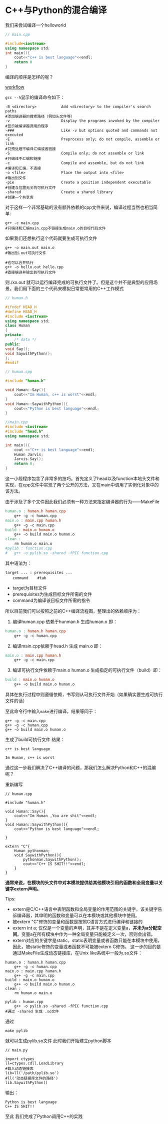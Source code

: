 # C++与Python的混合编译

我们来尝试编译一个helloworld

```cpp
// main.cpp

#include<iostream>
using namespace std;
int main(){
    cout<<"c++ is best language"<<endl;
    return 0
}
```

编译的顺序是怎样的呢？

[workflow](/column/basic_cs/compile/compile_flow.png)

`gcc --h`显示的编译命令如下：
```
-B <directory>           Add <directory> to the compiler's search paths
#添加编译器的搜索路径（例如头文件等）
-v                       Display the programs invoked by the compiler
#显示被编译器调用的程序
-###                     Like -v but options quoted and commands not executed
-E                       Preprocess only; do not compile, assemble or link
#只预处理不编译汇编或者链接
-S                       Compile only; do not assemble or link
#只编译不汇编和链接
-c                       Compile and assemble, but do not link
#编译和汇编，不连接
-o <file>                Place the output into <file>
#输出到文件
-pie                     Create a position independent executable
#创建与位置无关的可执行文件
-shared                  Create a shared library
#创建一个共享库
```

对于这样一个非常基础的没有额外依赖的cpp文件来说，编译过程当然也相当简单:

```shell
g++ -c main.cpp
#只编译和汇编main.cpp不链接生成main.o的目标代码文件
```

如果我们还想执行这个代码就要生成可执行文件

```shell
g++ -o main.out main.o
#输出到.out可执行文件

#也可以合并执行
g++ -o hello.out hello.cpp
#直接编译并输出到可执行文件
```

则./xx.out 就可以运行编译完成的可执行文件了。但是这个并不是典型的应用场景。我们用下面的三个代码来模拟日常更常用的C++工作模式

```cpp
// human.h

#ifndef HEAD_H
#define HEAD_H
#include <iostream>
using namespace std;
class Human
{
private:
    /* data */
public:
void Say();
void SaywithPython();
};
#endif
```

```cpp
// human.cpp

#include "human.h"

void Human::Say(){
    cout<<"Im Human, c++ is worst"<<endl;
}
void Human::SaywithPython(){
    cout<<"Python is best language"<<endl;
}
```

```cpp
//main.cpp
#include <iostream>
#include "head.h"
using namespace std;

int main(){
    cout <<"C++ is best language"<<endl;
    Human Jarvis;
    Jarvis.Say();
    return 0;
}
```
这一小段程序包含了非常多的技巧。首先定义了head以及function本地头文件和实现，在cpp文件中实现了两个公开的方法，又在main中调用了实例化对象中的该方法。

由于涉及了多个文件因此我们必须有一种方法来指定编译器的行为——MakeFile

```makefile
human.o : human.h human.cpp
	g++ -g -c human.cpp
main.o : main.cpp human.h
	g++ -g -c main.cpp
build : main.o human.o
	g++ -o build main.o human.o
clean :
	rm human.o main.o
#pylib : function.cpp
#   g++ -o pylib.so -shared -fPIC function.cpp
```
其中语法为：

```
target ... : prerequisites ...
　　command    #tab
```

* target为目标文件
* prerequisites为生成目标文件所需的文件
* command为编译该目标文件所需的指令

所以目前我们可以按照之前的C++编译流程图，整理出的依赖顺序为： 

1. 编译human.cpp 依赖于hunman.h 生成human.o 即：

```makefile
human.o : human.h human.cpp
    g++ -g -c human.cpp

```
2. 编译main.cpp依赖于head.h 生成 main.o 即：
```makefile
main.o : main.cpp human.h
    g++ -g -c main.cpp

```

3. 编译可执行文件依赖于main.o human.o 生成指定的可执行文件（build）即：

```makefile
build : main.o human.o
    g++ -o build main.o human.o
```

具体在执行过程中则遵循依赖，书写则从可执行文件开始（如果确实要生成可执行文件的话）

至此命令行中输入`make`进行编译，结果等同于：

```shell
g++ -g -c main.cpp
g++ -g -c human.cpp
g++ -o build main.o human.o
```

生成了build可执行文件 结果：

```
c++ is best language

Im Human, c++ is worst
```

通过这一步我们解决了C++编译的问题，那我们怎么解决Python和C++的混编呢？

重新编写

```
// human.cpp

#include "human.h"

void Human::Say(){
    cout<<"Im Human ,You are shit"<<endl;
}
void Human::SaywithPython(){
    cout<<"Python is best language"<<endl;

}

extern "C"{
    Human pythonman;
    void SaywithPython(){
        pythonman.SaywithPython();
        cout<<"C++ IS SHIT!!"<<endl;
    }
}

```

**通常来说，在模块的头文件中对本模块提供给其他模块引用的函数和全局变量以关键字extern声明。**

Tips:

* extern是C/C++语言中表明函数和全局变量的作用范围的关键字，该关键字告诉编译器，其申明的函数和变量可以在本模块或其他模块中使用。
* 被extern "C"修饰的变量和函数是按照C语言方式进行编译和链接的
* extern int a; 仅仅是一个变量的声明，其并不是在定义变量a，**并未为a分配空间**。变量a在所有模块中作为一种全局变量只能被定义一次，否则会出错。
* extern对应的关键字是static，static表明变量或者函数只能在本模块中使用，因此，被static修饰的变量或者函数不可能被extern C修饰。
这一步的目的是通过MakeFile生成动态链接库，在Unix like系统中一般为.so文件：

```
human.o : human.h human.cpp
	g++ -g -c human.cpp
main.o : main.cpp human.h
	g++ -g -c main.cpp
build : main.o human.o
	g++ -o build main.o human.o
clean :
	rm human.o main.o

pylib : human.cpp
    g++ -o pylib.so -shared -fPIC function.cpp
#通过 -shared 生成 .so文件
```

通过

```
make pylib
```

就可以生成pylib.so文件 此时我们开始建立python脚本

```
// main.py

import ctypes
ll=ctypes.cdll.LoadLibrary
#载入动态链接库
lib=ll('/path/pylib.so')
#ll('动态链接库文件的路径')
lib.SaywithPython()
```

输出：

```
Python is best language
C++ IS SHIT!!
```

至此 我们完成了Python调用C++的实践